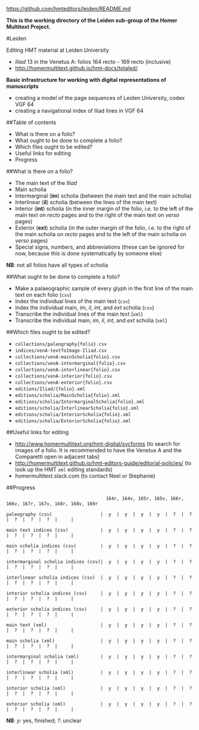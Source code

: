 https://github.com/hmteditors/leiden/README.md

**This is the working directory of the Leiden sub-group of the Homer Multitext Project.**

#Leiden

Editing HMT material at Leiden University

- *Iliad* 13 in the Venetus A:  folios 164 recto - 169 recto (inclusive)
- http://homermultitext.github.io/hmt-docs/totaled/

**Basic infrastructure for working with digital representations of manuscripts**
- creating a model of the page sequences of Leiden University, codex VGF 64
- creating a navigational index of Iliad lines in VGF 64

##Table of contents

- What is there on a folio? 
- What ought to be done to complete a folio?
- Which files ought to be edited?
- Useful links for editing
- Progress

##What is there on a folio?

* The main text of the *Iliad*
* Main scholia
* Intermarginal (**im**) scholia (between the main text and the main scholia)
* Interlinear (**il**) scholia (between the lines of the main text)
* Interior (**int**) scholia (in the inner margin of the folio, *i.e.* to the left of the main text on *recto* pages and to the right of the main text on *verso* pages)
* Exterior (**ext**) scholia (in the outer margin of the folio, *i.e.* to the right of the main scholia on *recto* pages and to the left of the main scholia on *verso* pages)
* Special signs, numbers, and abbreviations (these can be ignored for now, because this is done systematically by someone else)

**NB**: not all folios have all types of scholia

##What ought to be done to complete a folio?

* Make a palaeographic sample of every glyph in the first line of the main text on each folio (`csv`)
* Index the individual lines of the main text (`csv`)
* Index the individual main, *im*, *il*, *int*, and *ext* scholia (`csv`)
* Transcribe the individual lines of the main text (`xml`)
* Transcribe the individual main, *im*, *il*, *int*, and *ext* scholia (`xml`)

##Which files ought to be edited?

* `collections/paleography{folio}.csv`
* `indices/venA-textToImage-Iliad.csv`
* `collections/venA-mainScholia{folio}.csv`
* `collections/venA-intermarginal{folio}.csv`
* `collections/venA-interlinear{folio}.csv`
* `collections/venA-interior{folio}.csv`
* `collections/venA-exterior{folio}.csv`
* `editions/Iliad/{folio}.xml`
* `editions/scholia/MainScholia{folio}.xml`
* `editions/scholia/IntermarginalScholia{folio}.xml`
* `editions/scholia/InterlinearScholia{folio}.xml`
* `editions/scholia/InteriorScholia{folio}.xml`
* `editions/scholia/ExteriorScholia{folio}.xml`

##Useful links for editing

* http://www.homermultitext.org/hmt-digital/svcforms (to search for images of a folio. It is recommended to have the Venetus A and the Comparetti open in adjacent tabs)
* http://homermultitext.github.io/hmt-editors-guide/editorial-policies/ (to look up the HMT `xml` editing standards)
* homermultitext.slack.com (to contact Neel or Stephanie)

##Progress

`                                     164r, 164v, 165r, 165v, 166r, 166v, 167r, 167v, 168r, 168v, 169r`

`paleography (csv)                  |  y  |  y  |  y  |  y  |  ?  |  ?  |  ?  |  ?  |  ?  |     |     `

`main text indices (csv)            |  y  |  y  |  y  |  y  |  ?  |  ?  |  ?  |  ?  |  ?  |     |     `

`main scholia indices (csv)         |  y  |  y  |  y  |  y  |  ?  |  ?  |  ?  |  ?  |  ?  |     |     `

`intermarginal scholia indices (csv)|  y  |  y  |  y  |  y  |  ?  |  ?  |  ?  |  ?  |  ?  |     |     `

`interlinear scholia indices (csv)  |  y  |  y  |  y  |  y  |  ?  |  ?  |  ?  |  ?  |  ?  |     |     `

`interior scholia indices (csv)     |  y  |  y  |  y  |  y  |  ?  |  ?  |  ?  |  ?  |  ?  |     |     `

`exterior scholia indices (csv)     |  y  |  y  |  y  |  y  |  ?  |  ?  |  ?  |  ?  |  ?  |     |     `

`main text (xml)                    |  y  |  y  |  y  |  y  |  ?  |  ?  |  ?  |  ?  |  ?  |     |     `

`main scholia (xml)                 |  y  |  y  |  y  |  y  |  ?  |  ?  |  ?  |  ?  |  ?  |     |     `

`intermarginal scholia (xml)        |  y  |  y  |  y  |  y  |  ?  |  ?  |  ?  |  ?  |  ?  |     |     `

`interlinear scholia (xml)          |  y  |  y  |  y  |  y  |  ?  |  ?  |  ?  |  ?  |  ?  |     |     `

`interior scholia (xml)             |  y  |  y  |  y  |  y  |  ?  |  ?  |  ?  |  ?  |  ?  |     |     `

`exterior scholia (xml)             |  y  |  y  |  y  |  y  |  ?  |  ?  |  ?  |  ?  |  ?  |     |     `

**NB**: *y*: yes, finished; *?*: unclear
